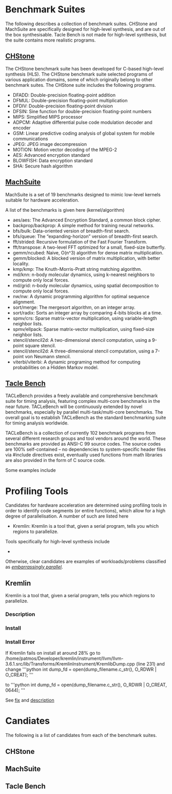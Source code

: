 # Benchmark Suites 

The following describes a collection of benchmark suites. CHStone and MachSuite are specifically designed for high-level synthesis, and are out of the box synthesisable. Tacle Bench is not made for high-level synthesis, but the suite contains more realistic programs.

## [CHStone](http://www.ertl.jp/chstone/)

 The CHStone benchmark suite has been developed for C-based high-level synthesis (HLS). The CHStone benchmark suite selected programs of various application domains, some of which originally belong to other benchmark suites. The CHStone suite includes the following programs.

* DFADD: Double-precision floating-point addition
* DFMUL: Double-precision floating-point multiplication
* DFDIV: Double-precision floating-point division
* DFSIN: Sine function for double-precision floating-point numbers
* MIPS: Simplified MIPS processor
* ADPCM: Adaptive differential pulse code modulation decoder and encoder
* GSM: Linear predictive coding analysis of global system for mobile communications
* JPEG: JPEG image decompression
* MOTION: Motion vector decoding of the MPEG-2
* AES: Advanced encryption standard
* BLOWFISH: Data encryption standard
* SHA: Secure hash algorithm

## [MachSuite](https://breagen.github.io/MachSuite/) 

MachSuite is a set of 19 benchmarks designed to mimic low-level kernels suitable for hardware acceleration.

A list of the benchmarks is given here (kernel/algorithm)

* aes/aes: The Advanced Encryption Standard, a common block cipher.
* backprop/backprop: A simple method for training neural networks.
* bfs/bulk: Data-oriented version of breadth-first search.
* bfs/queue: The “expanding-horizon” version of breadth-first search.
* fft/strided: Recursive formulation of the Fast Fourier Transform.
* fft/transpose: A two-level FFT optimized for a small, fixed-size butterfly.
* gemm/ncubed: Naive, O(n^3) algorithm for dense matrix multiplication.
* gemm/blocked: A blocked version of matrix multiplication, with better locality.
* kmp/kmp: The Knuth-Morris-Pratt string matching algorithm.
* md/knn: n-body molecular dynamics, using k-nearest neighbors to compute only local forces.
* md/grid: n-body molecular dynamics, using spatial decomposition to compute only local forces.
* nw/nw: A dynamic programming algorithm for optimal sequence alignment.
* sort/merge: The mergesort algorithm, on an integer array.
* sort/radix: Sorts an integer array by comparing 4-bits blocks at a time.
* spmv/crs: Sparse matrix-vector multiplication, using variable-length neighbor lists.
* spmv/ellpack: Sparse matrix-vector multiplication, using fixed-size neighbor lists.
* stencil/stencil2d: A two-dimensional stencil computation, using a 9-point square stencil.
* stencil/stencil2d: A three-dimensional stencil computation, using a 7-point von Neumann stencil.
* viterbi/viterbi: A dynamic programing method for computing probabilities on a Hidden Markov model.

## [Tacle Bench](http://www.tacle.eu/index.php/activities/taclebench)

TACLeBench provides a freely available and comprehensive benchmark suite for timing analysis, featuring complex multi-core benchmarks in the near future. TACLeBench will be continuously extended by novel benchmarks, especially by parallel multi-task/multi-core benchmarks. The overall goal is to establish TACLeBench as the standard benchmarking suite for timing analysis worldwide.

TACLeBench is a collection of currently 102 benchmark programs from several different research groups and tool vendors around the world. These benchmarks are provided as ANSI-C 99 source codes. The source codes are 100% self-contained – no dependencies to system-specific header files via #include directives exist, eventually used functions from math libraries are also provided in the form of C source code. 

Some examples include 

# Profiling Tools

Candidates for hardware acceleration are determined using profiling tools in order to identify code segments (or entire functions), which allow for a high degree of parallelisation. A number of such are listed here

* Kremlin:  Kremlin is a tool that, given a serial program, tells you which regions to parallelize. 

Tools specifically for high-level synthesis include

*

Otherwise, clear candidates are examples of workloads/problems classified as [*embarrassingly parallel*](https://en.wikipedia.org/wiki/Embarrassingly_parallel).

## Kremlin

 Kremlin is a tool that, given a serial program, tells you which regions to parallelize. 

### Description

### Install


### Install Error

If Kremlin fails on install at around 28% go to /home/patmos/Developer/kremlin/instrument/llvm/llvm-3.6.1.src/lib/Transforms/KremlinInstrument/KremlibDump.cpp (line 231)  and change
'''python
	int dump_fd = open(dump_filename.c_str(), O_RDWR | O_CREAT);
'''	

to 
'''python
	int dump_fd = open(dump_filename.c_str(), O_RDWR | O_CREAT, 0644);
'''

See [fix](http://stackoverflow.com/questions/25706291/error-in-using-open-in-cuda-c) and [description](http://stackoverflow.com/questions/18415904/what-does-mode-t-0644-mean)

# Candiates 

The following is a list of candidates from each of the benchmark suites.

## CHStone

## MachSuite

## Tacle Bench
